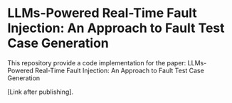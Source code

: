 # LLMs-Powered Real-Time Fault Injection: An Approach to Fault Test Case Generation
This repository provide a code implementation for the paper: LLMs-Powered Real-Time Fault Injection: An Approach to Fault Test Case Generation

[Link after publishing].
